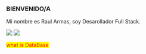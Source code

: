 ### BIENVENIDO/A

<style>
mark{
    color:red;
}
</style>

<p>Mi nombre es Raul Armas, soy Desarollador Full Stack.</p>
<div>
  <img src="https://github-readme-stats.vercel.app/api?username=raul4rmas&show_icons=true&theme=tokyonight" /> 
  <img src="https://github-readme-stats.vercel.app/api/top-langs/?username=raul4rmas&layout=compact&show_icons=true&theme=tokyonight" />
</div>

<mark>what is DataBase</mark>
